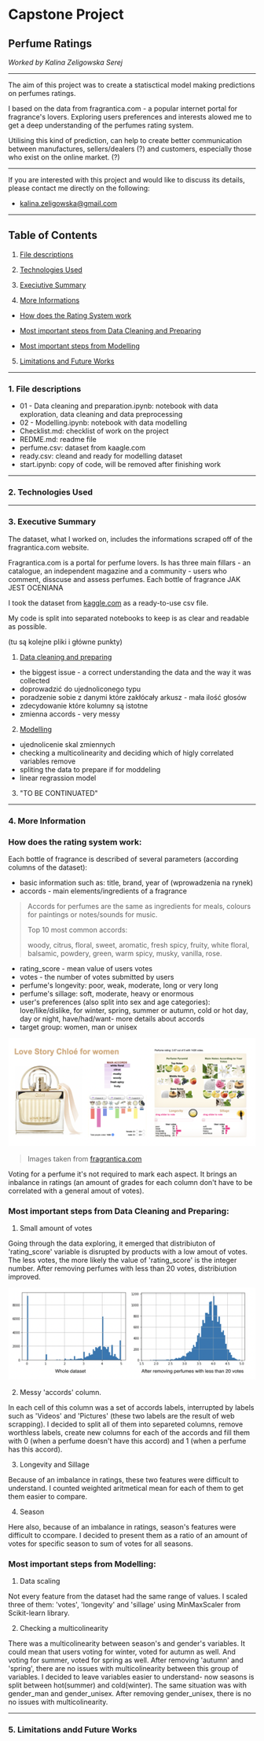 # Capstone Project

## Perfume Ratings

*Worked by Kalina Zeligowska Serej*

***

The aim of this project was to create a statisctical model making predictions on perfumes ratings.

I based on the data from fragrantica.com - a popular internet portal for fragrance's lovers. Exploring users preferences and interests alowed me to get a deep understanding of the perfumes rating system.

Utilising this kind of prediction, can help to create better communication between manufactures, sellers/dealers (?) and customers, especially those who exist on the online market. (?)

***

If you are interested with this project and would like to discuss its details, please contact me directly on the following:
* [kalina.zeligowska@gmail.com]()

*** 

## Table of Contents

1. <a href="https://github.com/kalina-kalina/perfumes_ratings/blob/master/README.md#1-file-descriptions" target="_blank">File descriptions</a>

2. <a href="https://github.com/kalina-kalina/perfumes_ratings/blob/master/README.md#2-technologies-used" target="_blank">Technologies Used</a>

3. <a href="https://github.com/kalina-kalina/perfumes_ratings/blob/master/README.md#3-executive-summary" target="_blank">Execiutive Summary</a>

4. <a href="https://github.com/kalina-kalina/perfumes_ratings/blob/master/README.md#4-more-information" target="_blank">More Informations</a>

* <a href="https://github.com/kalina-kalina/perfumes_ratings/blob/master/README.md#how-does-the-rating-system-work" target="_blank">How does the Rating System work</a>

* <a href="https://github.com/kalina-kalina/perfumes_ratings/blob/master/README.md#most-important-steps-from-data-cleaning-and-preparing" target="_blank">Most important steps from Data Cleaning and Preparing</a>

* <a href="https://github.com/kalina-kalina/perfumes_ratings/blob/master/README.md#most-important-steps-from-modelling" target="_blank">Most important steps from Modelling</a>

5. <a href="https://github.com/kalina-kalina/perfumes_ratings/blob/master/README.md#5-limitations-andd-future-works" target="_blank">Limitations and Future Works</a>

***

### 1. File descriptions

* 01 - Data cleaning and preparation.ipynb: notebook with data exploration, data cleaning and data preprocessing
* 02 - Modelling.ipynb: notebook with data modelling
* Checklist.md: checklist of work on the project
* REDME.md: readme file
* perfume.csv: dataset from kaagle.com
* ready.csv: cleand and ready for modelling dataset
* start.ipynb: copy of code, will be removed after finishing work

***

### 2. Technologies Used

***

### 3. Executive Summary


The dataset, what I worked on, includes the informations scraped off of the fragrantica.com website.

Fragrantica.com is a portal for perfume lovers. Is has three main fillars - an catalogue, an independent magazine and a community - users who comment, disscuse and assess perfumes.
Each bottle of fragrance JAK JEST OCENIANA

I took the dataset from <a href="https://www.kaggle.com/sagikeren88/fragrances-and-perfumes" target="_blank">kaggle.com</a> as a ready-to-use csv file.

My code is split into separated notebooks to keep is as clear and readable as possible.

(tu są kolejne pliki i główne punkty)


1. <a href="https://github.com/kalina-kalina/perfumes_ratings/blob/master/01%20-%20Data%20cleaning%20and%20preparation.ipynb" target="_blank">Data cleaning and preparing</a>

* the biggest issue - a correct understanding the data and the way it was collected
* doprowadzić do ujednoliconego typu
* poradzenie sobie z danymi które zakłócały arkusz - mała ilość głosów
* zdecydowanie które kolumny są istotne
* zmienna accords - very messy

2. <a href="https://github.com/kalina-kalina/perfumes_ratings/blob/master/02%20-%20Modelling.ipynb" target="_blank">Modelling</a>

* ujednolicenie skal zmiennych
* checking a multicolinearity and deciding which of higly correlated variables remove
* spliting the data to prepare if for moddeling
* linear regrassion model

3. "TO BE CONTINUATED"

*** 

### 4. More Information

### How does the rating system work:

Each bottle of fragrance is described of several parameters (according columns of the dataset):
* basic information such as: title, brand, year of (wprowadzenia na rynek)
* accords - main elements/ingredients of a fragrance

> Accords for perfumes are the same as ingredients for meals, colours for paintings or notes/sounds for music. 
>
> Top 10 most common accords: 
>
> woody, citrus, floral, sweet, aromatic, fresh spicy, fruity, white floral, balsamic, powdery, green, warm spicy, musky, vanilla, rose.

* rating_score - mean value of users votes
* votes - the number of votes submitted by users
* perfume's longevity: poor, weak, moderate, long or very long
* perfume's sillage: soft, moderate, heavy or enormous
* user's preferences (also split into sex and age categories): love/like/dislike, for winter, spring, summer or autumn, cold or hot day, day or night, have/had/want- more details about accords
* target group: women, man or unisex 

![](figures/from_web.png)

> Images taken from [fragrantica.com](https://www.fragrantica.com/perfume/Chlo-/Love-Story-26227.htmll)

Voting for a perfume it's not required to mark each aspect. It brings an inbalance in ratings (an amount of grades for each column don't have to be correlated with a general amout of votes).


### Most important steps from Data Cleaning and Preparing:

1. Small amount of votes

Going through the data exploring, it emerged that distribiuton of 'rating_score' variable is disrupted by products with a
low amout of votes. The less votes, the more likely the value of 'rating_score' is the integer number. After removing perfumes with less than 20 votes, distribiution improved.

![](figures/distribution.png)

2. Messy 'accords' column. 

In each cell of this column was a set of accords labels, interrupted by labels such as 'Videos' and 'Pictures' (these two labels are the result of web scrapping). I decided to split all of them into separeted columns, remove worthless labels, create new columns for each of the accords and fill them with 0 (when a perfume doesn't have this accord) and 1 (when a perfume has this accord).

3. Longevity and Sillage

Because of an imbalance in ratings, these two features were difficult to understand. I counted weighted aritmetical mean for each of them to get them easier to compare.

4. Season

Here also, because of an imbalance in ratings, season's features were difficult to ccompare. I decided to present them as a ratio of an amount of votes for specific season to sum of votes for all seasons.

### Most important steps from Modelling:

1. Data scaling

Not every feature from the dataset had the same range of values. I scaled three of them: 'votes', 'longevity' and 'sillage' using MinMaxScaler from Scikit-learn library. 

2. Checking a multicolinearity

There was a multicolinearity between season's and gender's variables. It could mean that users voting for winter, voted for autumn as well. And voting for summer, voted for spring as well. After removing 'autumn' and 'spring', there are no issues with multicolinearity between this group of variables. I decided to leave variables easier to understand- now seasons is split between hot(summer) and cold(winter).
The same situation was with gender_man and gender_unisex. After removing gender_unisex, there is no no issues with multicolinearity.

***

### 5. Limitations andd Future Works





